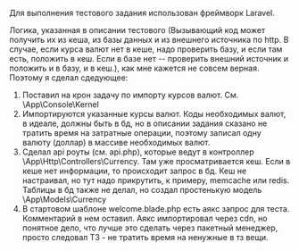 Для выполнения тестового задания использован фреймворк Laravel.

Логика, указанная в описании тестового (Вызывающий код может получить их из кеша, из базы данных и из внешнего источника по http. В случае, если курса валют нет в кеше, надо проверить базу, и если там есть, положить в кеш. Если в базе нет -- проверить внешний источник и положить и в базу, и в кеш.),
как мне кажется не совсем верная. Поэтому я сделал сдедующее:

1) Поставил на крон задачу по импорту курсов валют. См. \App\Console\Kernel
2) Импортируются указанные курсы валют. Коды необходимых валют, в идеале, должны быть в бд, но в описании задания сказано не тратить время на затратные операции, поэтому записал одну валюту (доллар) в массиве необходимых валют.
3) Сделал api роуты (см. api.php), которые ведут в контроллер \App\Http\Controllers\Currency. Там уже просматривается кеш. Если в кеше нет информации, то происходит запрос в бд. Кеш не настраивал, но тут надо прикрутить, к примеру, memcache или redis. Таблицы в бд также не делал, но создал простенькую модель \App\Models\Currency
4) В стартовом шаблоне welcome.blade.php есть аякс запрос для теста. Комментарий в нем оставил. Аякс импортировал через cdn, но понятное дело, что лучше это сделать через пакетный менеджер, просто следовал ТЗ - не тратить время на ненужные в тз вещи.
